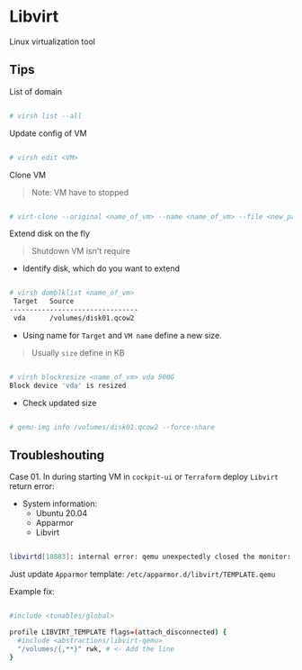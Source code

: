 # Libvirt

Linux virtualization tool

## Tips

List of domain

```bash

# virsh list --all

```

Update config of VM

```bash

# virsh edit <VM>

```

Clone VM

> Note: VM have to stopped

```bash

# virt-clone --original <name_of_vm> --name <name_of_vm> --file <new_path_to_image_vm>

```

Extend disk on the fly

> Shutdown VM isn't require

- Identify disk, which do you want to extend

```bash

# virsh domblklist <name_of_vm>
 Target   Source
--------------------------------
 vda      /volumes/disk01.qcow2

```

- Using name for `Target` and `VM name` define a new size.

> Usually `size` define in KB

```bash

# virsh blockresize <name_of_vm> vda 500G
Block device 'vda' is resized

```

- Check updated size

```bash

# qemu-img info /volumes/disk01.qcow2 --force-share

```

## Troubleshouting

Case 01. In during starting VM in `cockpit-ui` or `Terraform` deploy `Libvirt` return error:

- System information:
  - Ubuntu 20.04
  - Apparmor
  - Libvirt

```bash

libvirtd[18883]: internal error: qemu unexpectedly closed the monitor: 2023-03-27T11:31:54.139065Z qemu-system-x86_64: -blockdev {"driver":"file","filename":"/volumes/disk01.qcow2","node-name":"libvirt-1-storage","auto-read-only":true,"discard":"unmap"}: Could not open '/volumes/disk01.qcow2': Permission denied

```

Just update `Apparmor` template: `/etc/apparmor.d/libvirt/TEMPLATE.qemu`

Example fix:

```bash

#include <tunables/global>

profile LIBVIRT_TEMPLATE flags=(attach_disconnected) {
  #include <abstractions/libvirt-qemu>
  "/volumes/{,**}" rwk, # <- Add the line
}

```
